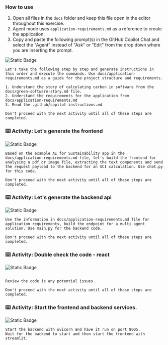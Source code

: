 ### How to use

1. Open all files in the `docs` folder and keep this file open in the editor throughout this exercise.
2. Agent mode uses `application-requirements.md` as a reference to create the application.
3. Copy and paste the following prompt(s) in the GitHub Copilot Chat and select the "Agent" instead of "Ask" or "Edit" from the drop down where you are inserting the prompt.

![Static Badge](https://img.shields.io/badge/-Prompt-text?style=flat-square&logo=github%20copilot&labelColor=512a97&color=ecd8ff)

```prompt
Let's take the following step by step and generate instructions in this order and execute the commands. Use docs/application-requirements.md as a guide for the project structure and requirements.

1. Understand the story of calculating carbon in software from the docs/green-software-story.md file.
2. Understand the requirements for the application from docs/application-requirements.md
3. Read the .github/copilot-instructions.md

Don't proceed with the next activity until all of these steps are completed.
```

### :keyboard: Activity: Let's generate the frontend

  ![Static Badge](https://img.shields.io/badge/-Prompt-text?style=flat-square&logo=github%20copilot&labelColor=512a97&color=ecd8ff)
 
  ```prompt
  Based on the example AI for Sustainability app in the docs/application-requirements.md file, let's build the frontend for analysing a pdf or image file, extracting the text components and send the request payload to the backend for an SCI calculation. Use chat.py for this code.

  Don't proceed with the next activity until all of these steps are completed.
 ```

### :keyboard: Activity: Let's generate the backend api

  ![Static Badge](https://img.shields.io/badge/-Prompt-text?style=flat-square&logo=github%20copilot&labelColor=512a97&color=ecd8ff)
 
  ```prompt
  Use the information in docs/application-requirements.md file for application requirements, build the endpoint for a multi agent solution. Use main.py for the backend code.

  Don't proceed with the next activity until all of these steps are completed.
 ```

### :keyboard: Activity: Double check the code - react

  ![Static Badge](https://img.shields.io/badge/-Prompt-text?style=flat-square&logo=github%20copilot&labelColor=512a97&color=ecd8ff)
 
  ```prompt
 
  Review the code is any potential issues.
  
  Don't proceed with the next activity until all of these steps are completed.
 ```

### :keyboard: Activity: Start the frontend and backend services.

  ![Static Badge](https://img.shields.io/badge/-Prompt-text?style=flat-square&logo=github%20copilot&labelColor=512a97&color=ecd8ff)
 
  ```prompt
  Start the backend with uvicorn and have it run on port 8005.
  Wait for the backend to start and then start the frontend with streamlit.